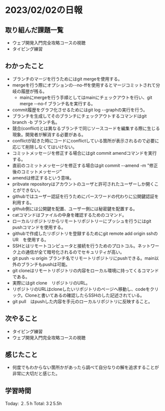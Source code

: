 # 2023/02/02の日報
## 取り組んだ課題一覧
* ウェブ開発入門完全攻略コースの視聴
* タイピング練習
## わかったこと
* ブランチのマージを行うためにはgit mergeを使用する。
* mergeを行う際にオプションの--no-ffを使用するとマージコミットされて分岐の履歴が残る。
  *  mainにmergeを行う手順としてはmainにチェックアウトを行い、git merge --no-f ブランチ名を実行する。
*  commit履歴をグラフ化させるためにはgit log --graphの実行を行う。
*  ブランチを生成してそのブランチにチェックアウトするコマンドはgit branch -b ブランチ名。
*  競合(conflict)とは異なるブランチで同じソースコードを編集する際に生じる現象。開発者が解消する必要がある。
*  conflictが起きた時にコードにconflictしている箇所が表示されるので必要に応じて削除しなくてはいけない。
*  コミットメッセージを修正する場合にはgit commit amendコマンドを実行する。
*  直前のコミットメッセージを修正する場合はgit commit --amend -m "修正後のコミットメッセージ"
*  amendは修正するという意味。
*  pribvate repositoryはアカウントのユーザと許可されたユーザーしか開くことができない。
*  githubではユーザー認証を行うためにパースワードの代わりに公開鍵認証を利用する。
  *  github側には公開鍵を配置、ユーザー側には秘密鍵を配置する。
*  catコマンドはファイルの中身を確認するためのコマンド。
*  ローカルリポジトリからリモートリポジトリーにプッシュを行うにはgit pushコマンドを使用する。
*  githubで作成したリポジトリを登録するためにgit remote add origin sshのUR　を使用する。
*  SSHとはリモートコンピュータと接続を行うためのプロトコル。ネットワーク上の通信が全て暗号化されるのでセキュリティが高い。
*  git push -u origin ブランチ名でリモートリポジトリにpushできる。main以外のブランチもpushは可能。
*  git cloneはリモートリポジトリの内容をローカル環境に持ってくるコマンドである。
  *  実際にはgit clone　リポジトリのURL。
  *  リポジトリのURLはcloneしたいリポジトリのページへ移動し、codeをクリック。Cloneと書いてあるの確認したらSSHのした記述されている。
* git pull　はpushした内容を手元のローカルリポジトリに反映すること。
## 次やること
* タイピング練習
* ウェブ開発入門完全攻略コースの視聴
## 感じたこと
* 何度でもわからない箇所かがあったら調べて自分なりの解を追求することが非常に大切だと感じた。
## 学習時間
Today: ２.５h
Total: 3２5.5h
